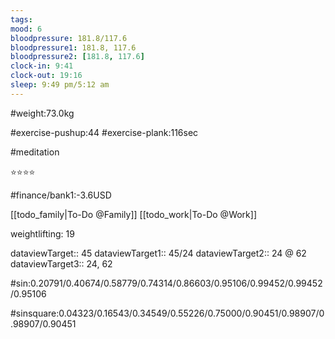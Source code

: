 ```yaml
---
tags: 
mood: 6
bloodpressure: 181.8/117.6
bloodpressure1: 181.8, 117.6
bloodpressure2: [181.8, 117.6]
clock-in: 9:41
clock-out: 19:16
sleep: 9:49 pm/5:12 am
---
```


#weight:73.0kg

#exercise-pushup:44
#exercise-plank:116sec

#meditation

⭐⭐⭐⭐

#finance/bank1:-3.6USD

[[todo_family|To-Do @Family]]
[[todo_work|To-Do @Work]]


weightlifting: 19

dataviewTarget:: 45
dataviewTarget1:: 45/24
dataviewTarget2:: 24 @ 62
dataviewTarget3:: 24, 62

#sin:0.20791/0.40674/0.58779/0.74314/0.86603/0.95106/0.99452/0.99452/0.95106

#sinsquare:0.04323/0.16543/0.34549/0.55226/0.75000/0.90451/0.98907/0.98907/0.90451


